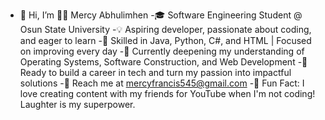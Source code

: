 - 👋 Hi, I’m 👩‍💻 Mercy Abhulimhen
-🎓 Software Engineering Student @ Osun State University
-💡 Aspiring developer, passionate about coding, and eager to learn
-🔧 Skilled in Java, Python, C#, and HTML | Focused on improving every day
-🌱 Currently deepening my understanding of Operating Systems, Software Construction, and Web Development
-🚀 Ready to build a career in tech and turn my passion into impactful solutions
-📧 Reach me at mercyfrancis545@gmail.com
-🎉 Fun Fact: I love creating content with my friends for YouTube when I'm not coding! Laughter is my superpower.



<!---
Ercy4/Ercy4 is a ✨ special ✨ repository because its `README.md` (this file) appears on your GitHub profile.
You can click the Preview link to take a look at your changes.
--->
